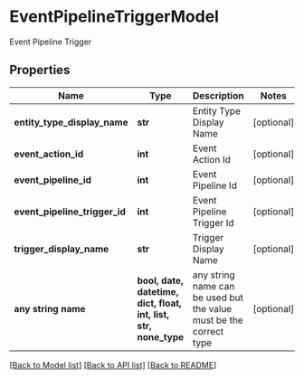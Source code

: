 # EventPipelineTriggerModel

Event Pipeline Trigger

## Properties
Name | Type | Description | Notes
------------ | ------------- | ------------- | -------------
**entity_type_display_name** | **str** | Entity Type Display Name | [optional] 
**event_action_id** | **int** | Event Action Id | [optional] 
**event_pipeline_id** | **int** | Event Pipeline Id | [optional] 
**event_pipeline_trigger_id** | **int** | Event Pipeline Trigger Id | [optional] 
**trigger_display_name** | **str** | Trigger Display Name | [optional] 
**any string name** | **bool, date, datetime, dict, float, int, list, str, none_type** | any string name can be used but the value must be the correct type | [optional]

[[Back to Model list]](../README.md#documentation-for-models) [[Back to API list]](../README.md#documentation-for-api-endpoints) [[Back to README]](../README.md)


